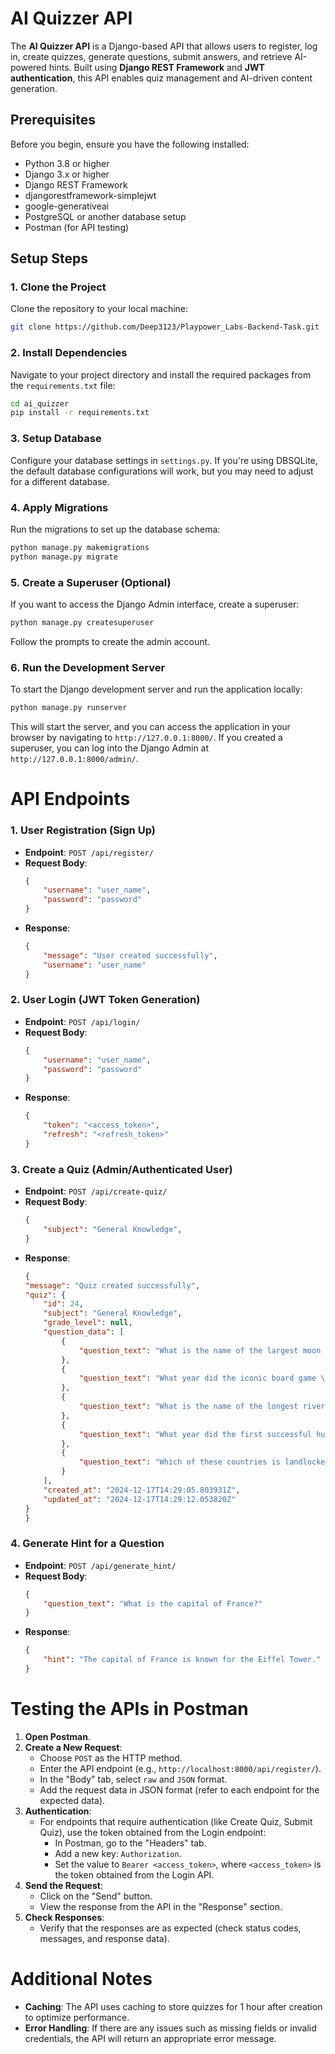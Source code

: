 # AI Quizzer API

The **AI Quizzer API** is a Django-based API that allows users to register, log in, create quizzes, generate questions, submit answers, and retrieve AI-powered hints. Built using **Django REST Framework** and **JWT authentication**, this API enables quiz management and AI-driven content generation.

## Prerequisites

Before you begin, ensure you have the following installed:

- Python 3.8 or higher
- Django 3.x or higher
- Django REST Framework
- djangorestframework-simplejwt
- google-generativeai
- PostgreSQL or another database setup
- Postman (for API testing)

## Setup Steps

### 1. Clone the Project
Clone the repository to your local machine:

```bash
git clone https://github.com/Deep3123/Playpower_Labs-Backend-Task.git
```

### 2. Install Dependencies
Navigate to your project directory and install the required packages from the `requirements.txt` file:

```bash
cd ai_quizzer
pip install -r requirements.txt
```

### 3. Setup Database
Configure your database settings in `settings.py`. If you're using DBSQLite, the default database configurations will work, but you may need to adjust for a different database.

### 4. Apply Migrations
Run the migrations to set up the database schema:

```bash
python manage.py makemigrations
python manage.py migrate
```

### 5. Create a Superuser (Optional)
If you want to access the Django Admin interface, create a superuser:

```bash
python manage.py createsuperuser
```

Follow the prompts to create the admin account.

### 6. Run the Development Server
To start the Django development server and run the application locally:

```bash
python manage.py runserver
```

This will start the server, and you can access the application in your browser by navigating to `http://127.0.0.1:8000/`. If you created a superuser, you can log into the Django Admin at `http://127.0.0.1:8000/admin/`.

# API Endpoints

### 1. User Registration (Sign Up)
- **Endpoint**: `POST /api/register/`
- **Request Body**:
    ```json
    { 
        "username": "user_name", 
        "password": "password" 
    }
    ```
- **Response**:
    ```json
    { 
        "message": "User created successfully", 
        "username": "user_name" 
    }
    ```

### 2. User Login (JWT Token Generation)
- **Endpoint**: `POST /api/login/`
- **Request Body**:
    ```json
    { 
        "username": "user_name", 
        "password": "password" 
    }
    ```
- **Response**:
    ```json
    { 
        "token": "<access_token>", 
        "refresh": "<refresh_token>" 
    }
    ```

### 3. Create a Quiz (Admin/Authenticated User)
- **Endpoint**: `POST /api/create-quiz/`
- **Request Body**:
    ```json
    { 
        "subject": "General Knowledge", 
    }
    ```
- **Response**:
    ```json
    {
    "message": "Quiz created successfully",
    "quiz": {
        "id": 24,
        "subject": "General Knowledge",
        "grade_level": null,
        "question_data": [
            {
                "question_text": "What is the name of the largest moon of Saturn, known for its complex geological features, including cryovolcanism and a subsurface ocean?\n\nOption 1: Titan\nOption 2: Rhea\nOption 3: Iapetus\nOption 4: Enceladus\n\nCorrect Option: Option 1"
            },
            {
                "question_text": "What year did the iconic board game \"Monopoly\" first launch in its current form, featuring the familiar properties and game pieces?\n\nOption 1: 1923\nOption 2: 1935\nOption 3: 1903\nOption 4: 1910\n\nCorrect Option: Option 2"
            },
            {
                "question_text": "What is the name of the longest river in the world that entirely flows within a single country?\n\nOption 1:  Amazon River\nOption 2: Nile River\nOption 3: Yangtze River\nOption 4: Mississippi River\n\nCorrect Option: Option 3 (Yangtze River)"
            },
            {
                "question_text": "What year did the first successful human-powered flight take place, officially recognized by the Fédération Aéronautique Internationale?\n\nOption 1: 1903\nOption 2: 1910\nOption 3: 1896\nOption 4: 1921\n\nCorrect Option: Option 1"
            },
            {
                "question_text": "Which of these countries is landlocked and does not border the Caspian Sea?\n\nOption 1: Kazakhstan\nOption 2: Uzbekistan\nOption 3: Kyrgyzstan\nOption 4: Tajikistan\n\nCorrect Option: Option 3"
            }
        ],
        "created_at": "2024-12-17T14:29:05.803931Z",
        "updated_at": "2024-12-17T14:29:12.053820Z"
    }
   }
    ```

### 4. Generate Hint for a Question
- **Endpoint**: `POST /api/generate_hint/`
- **Request Body**:
    ```json
    { 
        "question_text": "What is the capital of France?" 
    }
    ```
- **Response**:
    ```json
    { 
        "hint": "The capital of France is known for the Eiffel Tower." 
    }
    ```

# Testing the APIs in Postman

1. **Open Postman**.
2. **Create a New Request**:
    - Choose `POST` as the HTTP method.
    - Enter the API endpoint (e.g., `http://localhost:8000/api/register/`).
    - In the "Body" tab, select `raw` and `JSON` format.
    - Add the request data in JSON format (refer to each endpoint for the expected data).
3. **Authentication**:
    - For endpoints that require authentication (like Create Quiz, Submit Quiz), use the token obtained from the Login endpoint:
        - In Postman, go to the "Headers" tab.
        - Add a new key: `Authorization`.
        - Set the value to `Bearer <access_token>`, where `<access_token>` is the token obtained from the Login API.
4. **Send the Request**:
    - Click on the "Send" button.
    - View the response from the API in the "Response" section.
5. **Check Responses**:
    - Verify that the responses are as expected (check status codes, messages, and response data).

# Additional Notes

- **Caching**: The API uses caching to store quizzes for 1 hour after creation to optimize performance.
- **Error Handling**: If there are any issues such as missing fields or invalid credentials, the API will return an appropriate error message.
